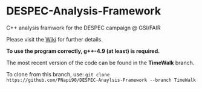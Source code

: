 # DESPEC-Analysis-Framework
C++ analysis framwork for the DESPEC campaign @ GSI/FAIR

Please visit the [Wiki](https://github.com/PNapi90/DESPEC-Analysis-Framework/wiki) for further details.

**To use the program correctly, g++-4.9 (at least) is required.**

The most recent version of the code can be found in the **TimeWalk** branch.

To clone from this branch, use:
`
git clone https://github.com/PNapi90/DESPEC-Anaylsis-Framework --branch TimeWalk
`
